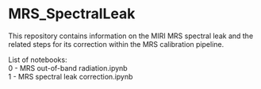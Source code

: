 # MRS_SpectralLeak
This repository contains information on the MIRI MRS spectral leak and the related steps for its correction within the MRS calibration pipeline.  
  
List of notebooks:  
0 - MRS out-of-band radiation.ipynb  
1 - MRS spectral leak correction.ipynb
